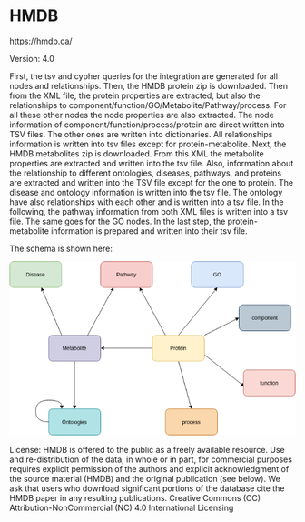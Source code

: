 # HMDB

https://hmdb.ca/

Version: 4.0

First, the tsv and cypher queries for the integration are generated for all nodes and relationships.
Then, the HMDB protein zip is downloaded.
Then from the XML file, the protein properties are extracted, but also the relationships to component/function/GO/Metabolite/Pathway/process. For all these other nodes the node properties are also extracted. The node information of component/function/process/protein are direct written into TSV files. The other ones are written into dictionaries. All relationships information is written into tsv files except for protein-metabolite.
Next, the HMDB metabolites zip is downloaded.
From this  XML the metabolite properties are extracted and written into the tsv file.  Also, information about the relationship to different ontologies, diseases, pathways, and proteins are extracted and written into the TSV file except for the one to protein. The disease and ontology information is written into the tsv file. The ontology have also relationships with each other and is written into a tsv file.
In the following, the pathway information from both XML files is written into a tsv file. 
The same goes for the GO nodes.
In the last step, the protein-metabolite information is prepared and written into their tsv file.

The schema is shown here:

![er_diagram](hmdb.png)

License: HMDB is offered to the public as a freely available resource. Use and re-distribution of the data, in whole or in part, for commercial purposes requires explicit permission of the authors and explicit acknowledgment of the source material (HMDB) and the original publication (see below). We ask that users who download significant portions of the database cite the HMDB paper in any resulting publications. Creative Commons (CC) Attribution-NonCommercial (NC) 4.0 International Licensing